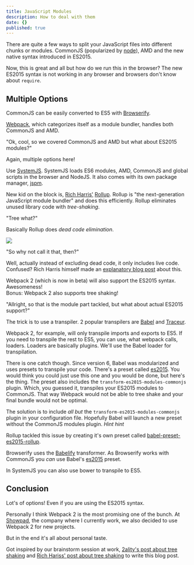 ```yaml
---
title: JavaScript Modules
description: How to deal with them
date: {}
published: true
---
```



There are quite a few ways to split your JavaScript files into different chunks or modules.
CommonJS (popularized by [node](https://nodejs.org)), AMD and the new native syntax introduced in ES2015.

Now, this is great and all but how do we run this in the browser? The new ES2015 syntax is not working in any browser and browsers don't know about `require`.

## Multiple Options

CommonJS can be easily converted to ES5 with [Browserify](http://browserify.org/).

[Webpack](http://webpack.github.io/), which categorizes itself as a module bundler, handles both CommonJS and AMD.

"Ok, cool, so we covered CommonJS and AMD but what about ES2015 modules?"

Again, multiple options here!

Use [SystemJS](https://github.com/systemjs/systemjs). SystemJS loads ES6 modules, AMD, CommonJS and global scripts in the browser and NodeJS.
It also comes with its own package manager, [jspm](http://jspm.io/).

New kid on the block is, [Rich Harris'](https://github.com/Rich-Harris) [Rollup](http://rollupjs.org). Rollup is "the next-generation JavaScript module bundler" and does this efficiently. Rollup eliminates unused library code with *tree-shaking*.

"Tree what?"

Basically Rollup does *dead code elimination*.

<img class="x2 center" src="{{ site.baseurl }}assets/images/tree.png" />

"So why not call it that, then?"

Well, actually instead of excluding dead code, it only includes live code. Confused? Rich Harris himself made an [explanatory blog post](https://medium.com/@Rich_Harris/tree-shaking-versus-dead-code-elimination-d3765df85c80) about this.

Webpack 2 (which is now in beta) will also support the ES2015 syntax. Awesomeness!    
Bonus: Webpack 2 also supports tree shaking!

"Allright, so that is the module part tackled, but what about actual ES2015 support?"

The trick is to use a transpiler. 2 popular transpilers are [Babel](http://babeljs.io) and [Traceur](https://github.com/google/traceur-compiler).

Webpack 2, for example, will only transpile imports and exports to ES5. If you need to transpile the rest to ES5, you can use, what webpack calls, loaders. Loaders are basically plugins.
We'll use the Babel loader for transpilation.

There is one catch though. Since version 6, Babel was modularized and uses presets to transpile your code.
There's a preset called [es2015](http://babeljs.io/docs/plugins/preset-es2015/). You would think you could just use this one and you would be done, but here's the thing. The preset also includes the `transform-es2015-modules-commonjs` plugin. Which, you guessed it, transpiles your ES2015 modules to CommonJS.
That way Webpack would not be able to tree shake and your final bundle would not be optimal.

The solution is to include *all but* the `transform-es2015-modules-commonjs` plugin in your configuration file.
Hopefully Babel will launch a new preset without the CommonJS modules plugin. *Hint hint*

Rollup tackled this issue by creating it's own preset called [babel-preset-es2015-rollup](https://github.com/rollup/babel-preset-es2015-rollup).

Browserify uses the [Babelify](https://github.com/babel/babelify) transformer. As Browserify works with CommonJS you *can* use Babel's [es2015](http://babeljs.io/docs/plugins/preset-es2015/) preset.

In SystemJS you can also use bower to transpile to ES5.

## Conclusion
Lot's of options! Even if you are using the ES2015 syntax.

Personally I think Webpack 2 is the most promising one of the bunch. At [Showpad](http://www.showpad.com), the company where I currently work, we also decided to use Webpack 2 for new projects.

But in the end it's all about personal taste.

Got inspired by our brainstorm session at work, [2ality's post about tree shaking](http://www.2ality.com/2015/12/webpack-tree-shaking.html) and [Rich Hariss' post about tree shaking](https://medium.com/@Rich_Harris/tree-shaking-versus-dead-code-elimination-d3765df85c80) to write this blog post.
